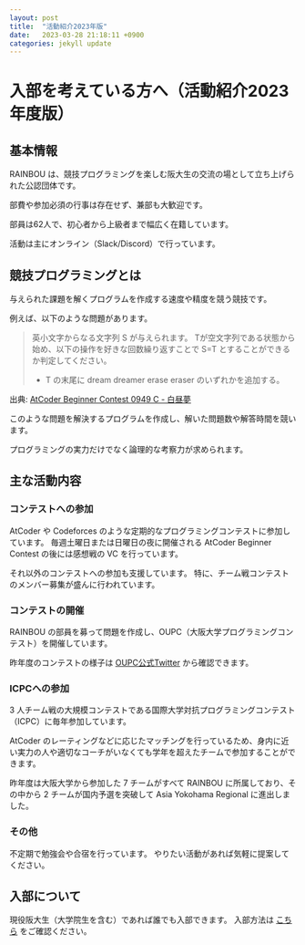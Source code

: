 ```yaml
---
layout: post
title:  "活動紹介2023年版"
date:   2023-03-28 21:18:11 +0900
categories: jekyll update
---
```


# 入部を考えている方へ（活動紹介2023年度版）

## 基本情報

RAINBOU は、競技プログラミングを楽しむ阪大生の交流の場として立ち上げられた公認団体です。

部費や参加必須の行事は存在せず、兼部も大歓迎です。

部員は62人で、初心者から上級者まで幅広く在籍しています。

活動は主にオンライン（Slack/Discord）で行っています。

## 競技プログラミングとは
与えられた課題を解くプログラムを作成する速度や精度を競う競技です。

例えば、以下のような問題があります。

> 英小文字からなる文字列 S が与えられます。 Tが空文字列である状態から始め、以下の操作を好きな回数繰り返すことで S=T とすることができるか判定してください。
> - T の末尾に dream dreamer erase eraser のいずれかを追加する。

出典: [AtCoder Beginner Contest 0949 C - 白昼夢](https://atcoder.jp/contests/abc049/tasks/arc065_a)

このような問題を解決するプログラムを作成し、解いた問題数や解答時間を競います。

プログラミングの実力だけでなく論理的な考察力が求められます。

## 主な活動内容
### コンテストへの参加
AtCoder や Codeforces のような定期的なプログラミングコンテストに参加しています。
毎週土曜日または日曜日の夜に開催される AtCoder Beginner Contest の後には感想戦の VC を行っています。

それ以外のコンテストへの参加も支援しています。
特に、チーム戦コンテストのメンバー募集が盛んに行われています。

### コンテストの開催
RAINBOU の部員を募って問題を作成し、OUPC（大阪大学プログラミングコンテスト）を開催しています。

昨年度のコンテストの様子は [OUPC公式Twitter](https://twitter.com/rainbou_oupc) から確認できます。

### ICPCへの参加
3 人チーム戦の大規模コンテストである国際大学対抗プログラミングコンテスト（ICPC）に毎年参加しています。

AtCoder のレーティングなどに応じたマッチングを行っているため、身内に近い実力の人や適切なコーチがいなくても学年を超えたチームで参加することができます。

昨年度は大阪大学から参加した 7 チームがすべて RAINBOU に所属しており、その中から 2 チームが国内予選を突破して Asia Yokohama Regional に進出しました。

### その他
不定期で勉強会や合宿を行っています。
やりたい活動があれば気軽に提案してください。

## 入部について
現役阪大生（大学院生を含む）であれば誰でも入部できます。
入部方法は [こちら](https://rainbou.org/entry/) をご確認ください。
